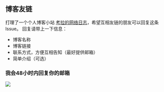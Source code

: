 ## 博客友链 

打理了一个个人博客小站 [考拉的网络日志][1]，希望互相友链的朋友可以回复这条 Issue。
回复请带上一下信息：
* 博客名称
* 博客链接
* 联系方式，方便互相告知（最好提供邮箱）
* 简单介绍（可选）

### 我会48小时内回复你的邮箱


![][2]

[1]: https://www.kooola.com
[2]: https://www.kooola.com/upload/2018/10/ofjvdo746uj67pmdue0iho59c5.png
